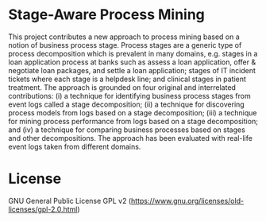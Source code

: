 # Stage-Aware Process Mining
This project contributes a new approach to process mining based on a notion of business process stage. Process stages are a generic type of process decomposition which is prevalent in many domains, e.g. stages in a loan application process at banks such as assess a loan application, offer \& negotiate loan packages, and settle a loan application; stages of IT incident tickets where each stage is a helpdesk line; and clinical stages in patient treatment. The approach is grounded on four original and interrelated contributions: (i) a technique for identifying business process stages from event logs called a stage decomposition; (ii) a technique for discovering process models from logs based on a stage decomposition; (iii) a technique for mining process performance from logs based on a stage decomposition; and (iv) a technique for comparing business processes based on stages and other decompositions. The approach has been evaluated with real-life event logs taken from different domains.

# License
GNU General Public License GPL v2 (https://www.gnu.org/licenses/old-licenses/gpl-2.0.html)
